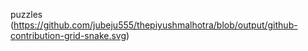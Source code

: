puzzles
(https://github.com/jubeju555/thepiyushmalhotra/blob/output/github-contribution-grid-snake.svg)
